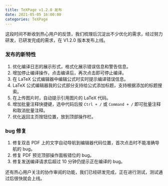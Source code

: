 ```yaml
---
title: TeXPage v1.2.0 发布 
date: 2021-05-05 16:00:00
categories: TeXPage
---
```


这段时间不断收到热心用户的反馈，我们梳理后沉淀出不少优化的需求，经过努力研发，已研发完成的需求，在 V1.2.0 版本发布上线。 

### 发布的新特性
1. 优化编译日志的展示形式，格式化展示错误信息和警告信息。 
2. 增加停止编译操作，点击编译后，再次点击即可停止编译。
3. 在 LaTeX 公式编辑器中编辑公式时实时提示编译错误信息。 
4. LaTeX 公式编辑器我的公式部分支持给公式添加标题，支持根据添加的标题搜索。
5. 在上传图片时，自动提示引用图片的 LaTeX 代码。
6. 增加批量注释快捷键，选中代码后按 <code>Ctrl + /</code> 或 <code>Command + /</code> 即可批量注释和取消批量注释。
7. 优化返回主页按钮位置，放到顶部操作栏。

### bug 修复

1. 修复双击 PDF 上的文字自动导航到编辑器代码位置，首次点击时不能准确导航的 bug。
2. 修复 PDF 预览顶部操作面板错位的 bug。
3. 修复发送编译请求后超过 10 分钟仍提示正在编译的 bug。

还有热心用户关注的协作审阅的功能，我们已经研发完成，正在进行测试，测试通过后很快就会上线。
